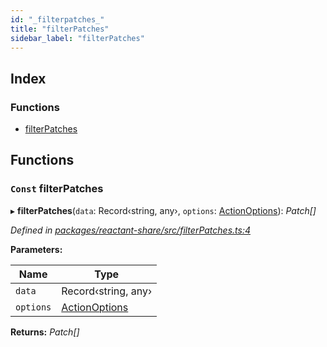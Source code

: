 ```yaml
---
id: "_filterpatches_"
title: "filterPatches"
sidebar_label: "filterPatches"
---
```


## Index

### Functions

* [filterPatches](_filterpatches_.md#const-filterpatches)

## Functions

### `Const` filterPatches

▸ **filterPatches**(`data`: Record‹string, any›, `options`: [ActionOptions](_interfaces_.md#actionoptions)): *Patch[]*

*Defined in [packages/reactant-share/src/filterPatches.ts:4](https://github.com/unadlib/reactant/blob/3ea14604/packages/reactant-share/src/filterPatches.ts#L4)*

**Parameters:**

Name | Type |
------ | ------ |
`data` | Record‹string, any› |
`options` | [ActionOptions](_interfaces_.md#actionoptions) |

**Returns:** *Patch[]*
